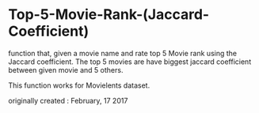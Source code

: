 # Top-5-Movie-Rank-(Jaccard-Coefficient)
function that, given a movie name and rate top 5 Movie rank using the   Jaccard coefficient. The top 5 movies are have biggest jaccard   coefficient between given movie and 5 others.  

This function works for Movielents dataset.  

originally created : February, 17 2017
